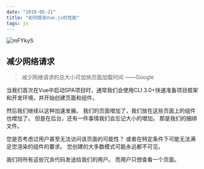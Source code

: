 ```yaml
---
date: "2019-05-21"
title: "如何提高Vue.js的性能"
tags: js
---
```


![mFYkyS](https://cdn.jsdelivr.net/gh/funnyPan/pics@master/uPic/mFYkyS.png)

## 减少网络请求

> 减少网络请求的总大小可加快页面加载时间 ——Google

当我们首次在Vue中启动SPA项目时，通常我们会使用CLI 3.0+快速准备项目框架和开发环境，并开始创建页面和组件。

然后我们继续以这种加速发展。
我们的页面增加了，我们放在这些页面上的组件也增加了。
但是在后台，还有一件事情我们会忘记大小的增加。
那是我们的捆绑文件。

您是否考虑过用户甚至无法访问该页面的可能性？
或者在特定条件下可能无法满足您渲染的组件的要求。
您创建的大多数模式可能永远都不可见。

我们将所有这些冗余代码发送给我们的用户。
而用户只想查看一个页面。

